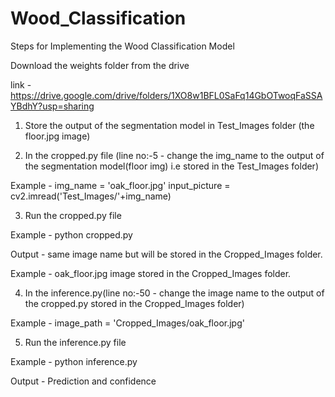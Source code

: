 # Wood_Classification

Steps for Implementing the Wood Classification Model

Download the weights folder from the drive

link - https://drive.google.com/drive/folders/1XO8w1BFL0SaFq14GbOTwoqFaSSAYBdhY?usp=sharing

1. Store the output of the segmentation model in Test_Images folder (the floor.jpg image)

2. In the cropped.py file (line no:-5 - change the img_name to the output of the segmentation model(floor img) i.e stored in the Test_Images folder)

Example - img_name = 'oak_floor.jpg' 
          input_picture = cv2.imread('Test_Images/'+img_name)

3. Run the cropped.py file

Example - python cropped.py

Output - same image name but will be stored in the Cropped_Images folder.

Example - oak_floor.jpg image stored in the Cropped_Images folder.


4. In the inference.py(line no:-50 - change the image name to the output of the cropped.py stored in the Cropped_Images folder)

Example - image_path = 'Cropped_Images/oak_floor.jpg'

5. Run the inference.py file

Example - python inference.py

Output - Prediction and confidence
